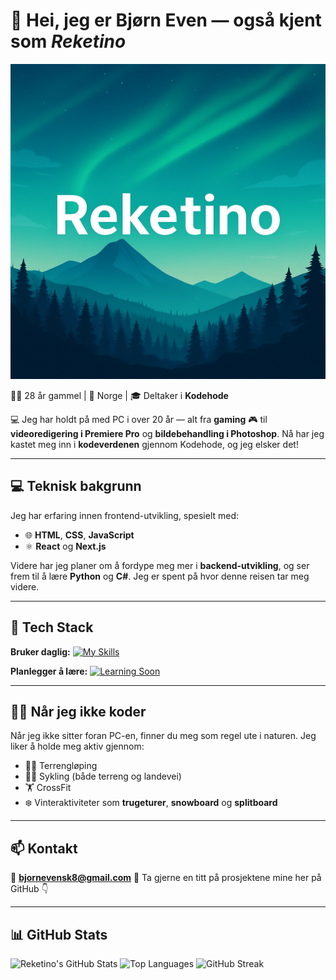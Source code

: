 
# 👋 Hei, jeg er Bjørn Even — også kjent som *Reketino*

<p align="center">
  <img src="https://github.com/reketino/reketino/blob/main/reke.png" alt="reketino banner" />
</p>


👨‍💻 28 år gammel | 📍 Norge | 🎓 Deltaker i **Kodehode**

💻 Jeg har holdt på med PC i over 20 år — alt fra **gaming** 🎮 til **videoredigering i Premiere Pro** og **bildebehandling i Photoshop**.
Nå har jeg kastet meg inn i **kodeverdenen** gjennom Kodehode, og jeg elsker det!

---

## 💻 Teknisk bakgrunn

Jeg har erfaring innen frontend-utvikling, spesielt med:

* 🌐 **HTML**, **CSS**, **JavaScript**
* ⚛️ **React** og **Next.js**

Videre har jeg planer om å fordype meg mer i **backend-utvikling**, og ser frem til å lære **Python** og **C#**.
Jeg er spent på hvor denne reisen tar meg videre.

---

## 🧠 Tech Stack

**Bruker daglig:**
[![My Skills](https://skillicons.dev/icons?i=html,css,js,react,nextjs,vscode,git,github,figma,photoshop,premierepro)](https://skillicons.dev)

**Planlegger å lære:**
[![Learning Soon](https://skillicons.dev/icons?i=python,cs)](https://skillicons.dev)

---

## 🏋️‍♂️ Når jeg ikke koder

Når jeg ikke sitter foran PC-en, finner du meg som regel ute i naturen. Jeg liker å holde meg aktiv gjennom:

* 🏃‍♂️ Terrengløping
* 🚴‍♂️ Sykling (både terreng og landevei)
* 🏋️ CrossFit
* ❄️ Vinteraktiviteter som **trugeturer**, **snowboard** og **splitboard**

---

## 📫 Kontakt

📧 **[bjornevensk8@gmail.com](mailto:bjornevensk8@gmail.com)**
🔗 Ta gjerne en titt på prosjektene mine her på GitHub 👇

---

## 📊 GitHub Stats

![Reketino's GitHub Stats](https://github-readme-stats.vercel.app/api?username=Reketino\&show_icons=true\&theme=tokyonight)
![Top Languages](https://github-readme-stats.vercel.app/api/top-langs/?username=Reketino\&layout=compact\&theme=tokyonight)
![GitHub Streak](https://streak-stats.demolab.com?user=Reketino\&theme=tokyonight\&hide_border=true)


